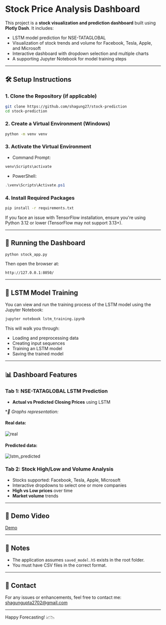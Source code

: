 # Stock Price Analysis Dashboard

This project is a **stock visualization and prediction dashboard** built using **Plotly Dash**. It includes:

* LSTM model prediction for NSE-TATAGLOBAL
* Visualization of stock trends and volume for Facebook, Tesla, Apple, and Microsoft
* Interactive dashboard with dropdown selection and multiple charts
* A supporting Jupyter Notebook for model training steps


---

## 🛠️ Setup Instructions

### 1. Clone the Repository (if applicable)

```bash
git clone https://github.com/shagung27/stock-prediction
cd stock-prediction
```

### 2. Create a Virtual Environment (Windows)

```bash
python -m venv venv
```

### 3. Activate the Virtual Environment

* Command Prompt:

```bash
venv\Scripts\activate
```

* PowerShell:

```powershell
.\venv\Scripts\Activate.ps1
```

### 4. Install Required Packages

```bash
pip install -r requirements.txt
```

If you face an issue with TensorFlow installation, ensure you're using Python 3.12 or lower (TensorFlow may not support 3.13+).

---

## 🚀 Running the Dashboard

```bash
python stock_app.py
```

Then open the browser at:

```
http://127.0.0.1:8050/
```

---

## 📓 LSTM Model Training

You can view and run the training process of the LSTM model using the Jupyter Notebook:

```bash
jupyter notebook lstm_training.ipynb
```

This will walk you through:

* Loading and preprocessing data
* Creating input sequences
* Training an LSTM model
* Saving the trained model

---

## 📊 Dashboard Features

### Tab 1: NSE-TATAGLOBAL LSTM Prediction

* **Actual vs Predicted Closing Prices** using LSTM

**🔽 Graphs representation:*

#### Real data:

![real](https://github.com/user-attachments/assets/155164d4-f863-4d13-9498-631b6acfe8ec)

#### Predicted data:
![lstm_predicted](https://github.com/user-attachments/assets/821a959b-b8cd-46b3-a2c8-dcff86ad2522)


### Tab 2: Stock High/Low and Volume Analysis

* Stocks supported: Facebook, Tesla, Apple, Microsoft
* Interactive dropdowns to select one or more companies
* **High vs Low prices** over time
* **Market volume** trends

---

## 🎥 Demo Video
[Demo](https://drive.google.com/file/d/1_hOw8p_7C3-jKj2gwQxPjPMGTLvBbiCI/view?usp=drive_link)



---

## 📌 Notes

* The application assumes `saved_model.h5` exists in the root folder.
* You must have CSV files in the correct format.

---

## 📧 Contact

For any issues or enhancements, feel free to contact me: shagungupta2702@gmail.com

---

Happy Forecasting! 📈📉
